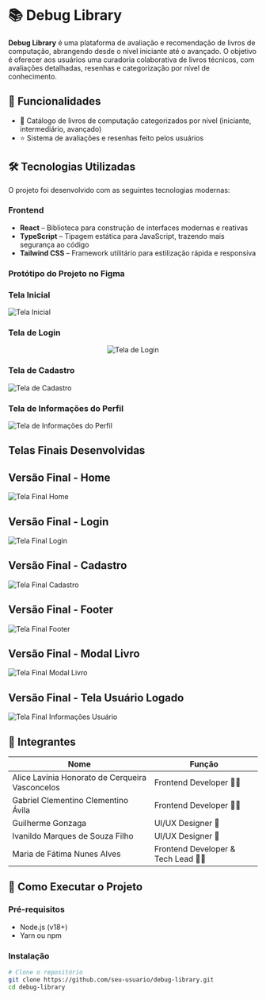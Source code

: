 # 📚 Debug Library

**Debug Library** é uma plataforma de avaliação e recomendação de livros de computação, abrangendo desde o nível iniciante até o avançado. O objetivo é oferecer aos usuários uma curadoria colaborativa de livros técnicos, com avaliações detalhadas, resenhas e categorização por nível de conhecimento.

## 🚀 Funcionalidades

- 📖 Catálogo de livros de computação categorizados por nível (iniciante, intermediário, avançado)
- ⭐ Sistema de avaliações e resenhas feito pelos usuários

## 🛠️ Tecnologias Utilizadas

O projeto foi desenvolvido com as seguintes tecnologias modernas:

### Frontend

- **React** – Biblioteca para construção de interfaces modernas e reativas  
- **TypeScript** – Tipagem estática para JavaScript, trazendo mais segurança ao código  
- **Tailwind CSS** – Framework utilitário para estilização rápida e responsiva    

### Protótipo do Projeto no Figma

### Tela Inicial

![Tela Inicial](src/assets/homepage.png)

### Tela de Login

<p align="center">
  <img src="src/assets/tela-login.png" alt="Tela de Login" />
</p>

### Tela de Cadastro

![Tela de Cadastro](src/assets/tela-cadastro.png)

### Tela de Informações do Perfil

![Tela de Informações do Perfil](src/assets/tela-informacoes-perfil.png)

## Telas Finais Desenvolvidas

## Versão Final - Home
![Tela Final Home](src/assets/tela-home-versao-final.png)

## Versão Final - Login
![Tela Final Login](src/assets/tela-final-login.png)

## Versão Final - Cadastro
![Tela Final Cadastro](src/assets/tela-final-cadastro.png)

## Versão Final - Footer
![Tela Final Footer](src/assets/versao-final-footer.png)

## Versão Final - Modal Livro
![Tela Final Modal Livro](src/assets/modal-livro-versao-final.png)

## Versão Final - Tela Usuário Logado
![Tela Final Informações Usuário](src/assets/tela-final-informacoes-usuário.png)

## 👥 Integrantes

| Nome                   | Função              |
|------------------------|---------------------|
| Alice Lavínia Honorato de Cerqueira Vasconcelos | Frontend Developer 👩‍💻  |
| Gabriel Clementino Clementino Ávila | Frontend Developer 👨‍💻   |
| Guilherme Gonzaga | UI/UX Designer 🎨        |
| Ivanildo Marques de Souza Filho | UI/UX Designer 🎨      |
| Maria de Fátima Nunes Alves | Frontend Developer & Tech Lead 👩‍💻  |

## 📌 Como Executar o Projeto

### Pré-requisitos

- Node.js (v18+)
- Yarn ou npm

### Instalação

```bash
# Clone o repositório
git clone https://github.com/seu-usuario/debug-library.git
cd debug-library
